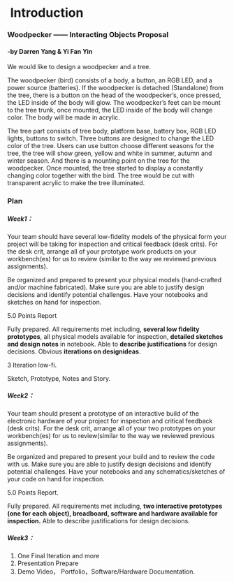 #  Introduction

### Woodpecker ——  Interacting Objects Proposal 

#### -by Darren Yang & Yi Fan Yin

We would like to design a woodpecker and a tree.

The woodpecker (bird) consists of a body, a button, an RGB LED, and a power source (batteries). If the woodpecker is detached (Standalone) from the tree, there is a button on the head of the woodpecker’s, once pressed, the LED inside of the body will glow. The woodpecker’s feet can be mount to the tree trunk, once mounted, the LED inside of the body will change color. The body will be made in acrylic.

The tree part consists of tree body, platform base, battery box, RGB LED lights, buttons to switch. Three buttons are designed to change the LED color of the tree. Users can use button choose different seasons for the tree, the tree will show green, yellow and white in summer, autumn and winter season. And there is a mounting point on the tree for the woodpecker. Once mounted, the tree started to display a constantly changing color together with the bird. The tree would be cut with transparent acrylic to make the tree illuminated.





### Plan

##### Week1：

Your team should have several low-fidelity models of the physical form your project will be taking for inspection and critical feedback (desk crits). For the desk crit, arrange all of your prototype work products on your workbench(es) for us to review (similar to the way we reviewed previous assignments). 

Be organized and prepared to present your physical models (hand-crafted and/or machine fabricated). Make sure you are able to justify design decisions and identify potential challenges. Have your notebooks and sketches on hand for inspection.



5.0 Points Report

Fully prepared. All requirements met including, **several low fidelity prototypes**, all physical models available for inspection, **detailed sketches and design notes** in notebook. Able to **describe justifications** for design decisions. Obvious **iterations on designideas**.



3 Iteration low-fi.

Sketch, Prototype, Notes and Story.



##### Week2：

Your team should present a prototype of an interactive build of the electronic hardware of your project for inspection and critical feedback (desk crits). For the desk crit, arrange all of your two prototypes on your workbench(es) for us to review(similar to the way we reviewed previous assignments). 

Be organized and prepared to present your build and to review the code with us. Make sure you are able to justify design decisions and identify potential challenges. Have your notebooks and any schematics/sketches of your code on hand for inspection.



5.0 Points Report.

Fully prepared. All requirements met including, **two interactive prototypes (one for each object), breadboard, software and hardware available for inspection.** Able to describe justifications for design decisions.







##### Week3：

1. One Final Iteration and more
2. Presentation Prepare
3. Demo Video， Portfolio，Software/Hardware Documentation.





